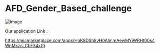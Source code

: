 # AFD_Gender_Based_challenge

![image](https://user-images.githubusercontent.com/69841466/128144016-4080c5eb-76f2-4a3a-ae41-38ade23e9668.png)

Our application Link : 

https://miamarketplace.com/apps/HoK8DSh8vH0AImmAewMYiWRHt00s4WnMkzsLCbF34xGj

